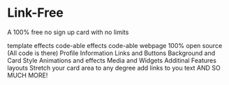 # Link-Free
A 100% free no sign up card
with no limits

template effects
code-able effects
code-able webpage
100% open source (All code is there)
Profile Information
Links and Buttons
Background and Card Style
Animations and effects
Media and Widgets
Additinal Features
layouts
Stretch your card area to any degree
add links to you text AND SO MUCH MORE!
